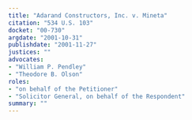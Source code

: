 ```yaml
---
title: "Adarand Constructors, Inc. v. Mineta"
citation: "534 U.S. 103"
docket: "00-730"
argdate: "2001-10-31"
publishdate: "2001-11-27"
justices: ""
advocates:
- "William P. Pendley"
- "Theodore B. Olson"
roles:
- "on behalf of the Petitioner"
- "Solicitor General, on behalf of the Respondent"
summary: ""
---
```


